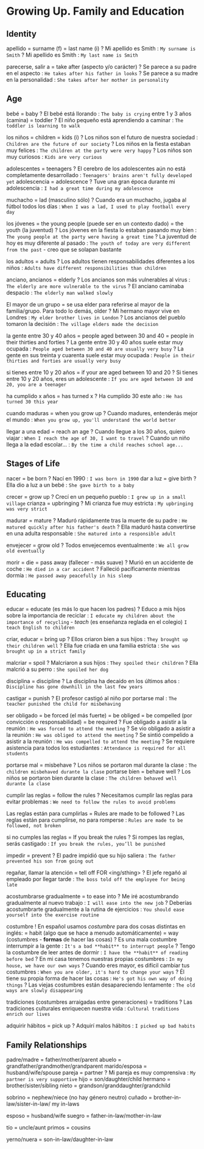 # Growing Up. Family and Education

## Identity

apellido
    = surname (f)
    = last name (i)
    ? Mi apellido es Smith : `My surname is Smith`
    ? Mi apellido es Smith : `My last name is Smith`


parecerse, salir a = take after (aspecto y/o carácter)
    ? Se parece a su padre en el aspecto : `He takes after his father in looks`
    ? Se parece a su madre en la personalidad : `She takes after her mother in personality`


## Age

bebé = baby
    ? El bebé está llorando : `The baby is crying`
entre 1 y 3 años (camina) = toddler
    ? El niño pequeño está aprendiendo a caminar : `The toddler is learning to walk`

los niños
    = children
    = kids (i)
    ? Los niños son el futuro de nuestra sociedad : `Children are the future of our society`
    ? Los niños en la fiesta estaban muy felices : `The children at the party were very happy`
    ? Los niños son muy curiosos : `Kids are very curious`

adolescentes = teenagers
    ? El cerebro de los adolescentes aún no está completamente desarrollado : `Teenagers' brains aren't fully developed yet`
adolescencia
    = adolescence
    ? Tuve una gran época durante mi adolescencia : `I had a great time during my adolescence`

muchacho = lad (masculino sólo)
    ? Cuando era un muchacho, jugaba al fútbol todos los días : `When I was a lad, I used to play football every day`

los jóvenes
    = the young people (puede ser en un contexto dado)
    = the youth (la juventud)
    ? Los jóvenes en la fiesta lo estaban pasando muy bien : `The young people at the party were having a great time`
    ? La juventud de hoy es muy diferente al pasado : `The youth of today are very different from the past`
        - creo que se solapan bastante

los  adultos = adults
    ? Los adultos tienen responsabilidades diferentes a los niños : `Adults have different responsibilities than children`

anciano, ancianos
    = elderly
    ? Los ancianos son más vulnerables al virus : `The elderly are more vulnerable to the virus`
    ? El anciano caminaba despacio : `The elderly man walked slowly`

El mayor de un grupo
    = se usa elder para referirse al mayor de la familia/grupo. Para todo lo demás, older
    ? Mi hermano mayor vive en Londres : `My elder brother lives in London`
    ? Los ancianos del pueblo tomaron la decisión : `The village elders made the decision`

la gente entre 30 y 40 años
    = people aged between 30 and 40
    = people in their thirties and forties
    ? La gente entre 30 y 40 años suele estar muy ocupada : `People aged between 30 and 40 are usually very busy`
    ? La gente en sus treinta y cuarenta suele estar muy ocupada : `People in their thirties and forties are usually very busy`

si tienes entre 10 y 20 años
    = if your are aged between 10 and 20
    ? Si tienes entre 10 y 20 años, eres un adolescente : `If you are aged between 10 and 20, you are a teenager`

ha cumplido x años = has turned x
    ? Ha cumplido 30 este año : `He has turned 30 this year`

cuando maduras = when you grow up
    ? Cuando madures, entenderás mejor el mundo : `When you grow up, you'll understand the world better`

llegar a una edad = reach an age
    ? Cuando llegue a los 30 años, quiero viajar : `When I reach the age of 30, I want to travel`
    ? Cuando un niño llega a la edad escolar... : `By the time a child reaches school age...`

## Stages of Life

nacer = be born
    ? Nací en 1990 : `I was born in 1990`
dar a luz = give birth
    ? Ella dio a luz a un bebé : `She gave birth to a baby`

crecer = grow up
    ? Crecí en un pequeño pueblo : `I grew up in a small village`
crianza = upbringing
    ? Mi crianza fue muy estricta : `My upbringing was very strict`

madurar = mature
    ? Maduró rápidamente tras la muerte de su padre : `He matured quickly after his father's death`
    ? Ella maduró hasta convertirse en una adulta responsable : `She matured into a responsible adult`

envejecer = grow old
    ? Todos envejecemos eventualmente : `We all grow old eventually`

morir
    = die
    = pass away (fallecer - más suave)
    ? Murió en un accidente de coche : `He died in a car accident`
    ? Falleció pacíficamente mientras dormía : `He passed away peacefully in his sleep`

## Educating

educar
    = educate (es más lo que hacen los padres)
    ? Educo a mis hijos sobre la importancia de reciclar : `I educate my children about the importance of recycling`
        - _teach_ (es enseñanza reglada en el colegio) `I teach English to children`

criar, educar = bring up
    ? Ellos criaron bien a sus hijos : `They brought up their children well`
    ? Ella fue criada en una familia estricta : `She was brought up in a strict family`

malcriar = spoil
    ? Malcriaron a sus hijos : `They spoiled their children`
    ? Ella malcrió a su perro : `She spoiled her dog`

disciplina = discipline
    ? La disciplina ha decaído en los últimos años : `Discipline has gone downhill in the last few years`

castigar = punish
    ? El profesor castigó al niño por portarse mal : `The teacher punished the child for misbehaving`

ser obligado
    = be forced (el más fuerte)
    = be obliged
    = be compelled (por convicción o responsabilidad)
    = be required
    ? Fue obligado a asistir a la reunión : `He was forced to attend the meeting`
    ? Se vio obligado a asistir a la reunión : `He was obliged to attend the meeting`
    ? Se sintió compelido a asistir a la reunión : `He was compelled to attend the meeting`
    ? Se requiere asistencia para todos los estudiantes : `Attendance is required for all students`

portarse mal = misbehave
    ? Los niños se portaron mal durante la clase : `The children misbehaved durante la clase`
portarse bien = behave well
    ? Los niños se portaron bien durante la clase : `The children behaved well durante la clase`

cumplir las reglas = follow the rules
    ? Necesitamos cumplir las reglas para evitar problemas : `We need to follow the rules to avoid problems`

Las reglas están para cumplirlas
    = Rules are made to be followed
    ? Las reglas están para cumplirse, no para romperse : `Rules are made to be followed, not broken`

si no cumples las reglas
    = If you break the rules
    ? Si rompes las reglas, serás castigado : `If you break the rules, you’ll be punished`

impedir = prevent
    ? El padre impidió que su hijo saliera : `The father prevented his son from going out`

regañar, llamar la atención
    = tell off FOR <ing/sthing>
    ? El jefe regañó al empleado por llegar tarde : `The boss told off the employee for being late`

acostumbrarse gradualmente
    = to ease into
    ? Me iré acostumbrando gradualmente al nuevo trabajo : `I will ease into the new job`
    ? Deberías acostumbrarte gradualmente a la rutina de ejercicios : `You should ease yourself into the exercise routine`

costumbre
    ! En español usamos _costumbre_ para dos cosas distintas en inglés:
    = habit (algo que se hace a menudo automáticamente)
    = way (costumbres - **formas** de hacer las cosas)
    ? Es una mala costumbre interrumpir a la gente : `It's a bad **habit** to interrupt people`
    ? Tengo la costumbre de leer antes de dormir : `I have the **habit** of reading before bed`
    ? En mi casa tenemos nuestras propias costumbres : `In my house, we have our own ways`
    ? Cuando eres mayor, es difícil cambiar tus costumbres : `When you are older, it's hard to change your ways`
    ? Él tiene su propia forma de hacer las cosas : `He's got his own way of doing things`
    ? Las viejas costumbres están desapareciendo lentamente : `The old ways are slowly disappearing`

tradiciones (costumbres arraigadas entre generaciones) = traditions
    ? Las tradiciones culturales enriquecen nuestra vida : `Cultural traditions enrich our lives`

adquirir hábitos = pick up
    ? Adquirí malos hábitos : `I picked up bad habits`

## Family Relationships

padre/madre = father/mother/parent
abuelo = grandfather/grandmother/grandparent
marido/esposa = husband/wife/spouse
pareja = partner
    ? Mi pareja es muy comprensiva : `My partner is very supportive`
hijo = son/daughter/child
hermano = brother/sister/sibling
nieto = grandson/granddaughter/grandchild

sobrino = nephew/niece (no hay género neutro)
cuñado = brother-in-law/sister-in-law/ my in-laws

esposo = husband/wife
suegro = father-in-law/mother-in-law

tío = uncle/aunt
primos = cousins

yerno/nuera = son-in-law/daughter-in-law

